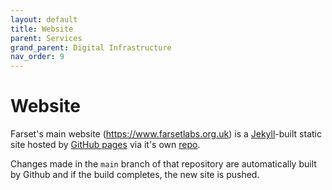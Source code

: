 ```yaml
---
layout: default
title: Website
parent: Services
grand_parent: Digital Infrastructure
nav_order: 9
---
```


# Website

Farset's main website (https://www.farsetlabs.org.uk) is a [Jekyll](https://jekyllrb.com/)-built static site hosted by [GitHub pages](https://pages.github.com/) via it's own [repo](https://github.com/FarsetLabs/farsetlabs.github.io/).

Changes made in the `main` branch of that repository are automatically built by Github and if the build completes, the new site is pushed. 
